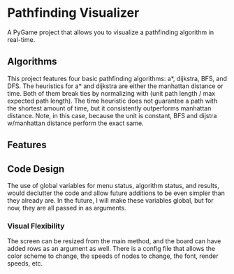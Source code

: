 # Pathfinding Visualizer
A PyGame project that allows you to visualize a pathfinding algorithm in real-time.

## Algorithms
This project features four basic pathfinding algorithms: a*, dijkstra, BFS, and DFS. The heuristics for a* and dijkstra are either the manhattan distance or time. Both of them break ties by normalizing with (unit path length / max expected path length). The time heuristic does not guarantee a path with the shortest amount of time, but it consistently outperforms manhattan distance. Note, in this case, because the unit is constant, BFS and dijstra w/manhattan distance perform the exact same. 

## Features


## Code Design
The use of global variables for menu status, algorithm status, and results, would declutter the code and allow future additions to be even simpler than they already are. In the future, I will make these variables global, but for now, they are all passed in as arguments.

### Visual Flexibility
The screen can be resized from the main method, and the board can have added rows as an argument as well. There is a config file that allows the color scheme to change, the speeds of nodes to change, the font, render speeds, etc. 
 
